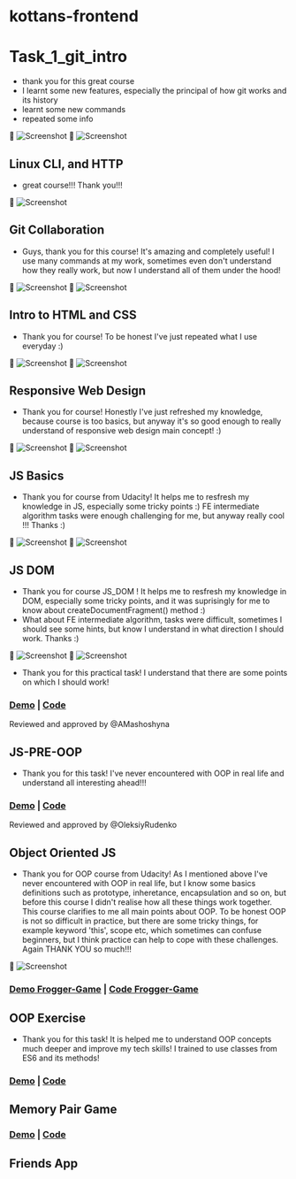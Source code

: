 # kottans-frontend

# Task_1_git_intro

- thank you for this great course
- I learnt some new features, especially the principal of how git works and its history
- learnt some new commands
- repeated some info

:paperclip: ![Screenshot](task_1_git_intro/task_1_1.png)
:paperclip: ![Screenshot](task_1_git_intro/task_1_2.png)

## Linux CLI, and HTTP

- great course!!! Thank you!!!

:paperclip: ![Screenshot](task_2_linux_cli/task_2_linux_cli.png)

## Git Collaboration

- Guys, thank you for this course! It's amazing and completely useful! I use many commands at my work, sometimes even don't understand how they really work, but now I understand all of them under the hood!

:paperclip: ![Screenshot](task_git_collaboration/github_collaboration.png)
:paperclip: ![Screenshot](task_git_collaboration/version_control.png)

## Intro to HTML and CSS

- Thank you for course! To be honest I've just repeated what I use everyday :)

:paperclip: ![Screenshot](task_html_css_intro/html_css_udacity.png)
:paperclip: ![Screenshot](task_html_css_intro/htmlacademy.png)

## Responsive Web Design

- Thank you for course! Honestly I've just refreshed my knowledge, because course is too basics, but anyway it's so good enough to really understand of responsive web design main concept! :)

:paperclip: ![Screenshot](task_responsive_web_design/udacity_responsive.png)
:paperclip: ![Screenshot](task_responsive_web_design/frogs.png)

## JS Basics

- Thank you for course from Udacity! It helps me to resfresh my knowledge in JS, especially some tricky points :)
FE intermediate algorithm tasks were enough challenging for me, but anyway really cool !!! Thanks :)

:paperclip: ![Screenshot](task_js_basics/js_basics_udacity.png)
:paperclip: ![Screenshot](task_js_basics/FE_algorithm_js.png)

## JS DOM

- Thank you for course JS_DOM ! It helps me to resfresh my knowledge in DOM, especially some tricky points, and it was suprisingly for me to know about createDocumentFragment() method :)
- What about FE intermediate algorithm, tasks were difficult, sometimes I should see some hints, but know I understand in what direction I should work. Thanks :)

:paperclip: ![Screenshot](task_js_dom/task_js_dom.png)
:paperclip: ![Screenshot](task_js_dom/task_freecodecamp.png)

- Thank you for this practical task! I understand that there are some points on which I should work!

### [Demo](https://olgafrontend.github.io/kottans-frontend/task_js_dom/practice_js_dom/) |  [Code](https://github.com/OlgaFrontend/kottans-frontend/tree/master/task_js_dom/practice_js_dom)
Reviewed and approved by @AMashoshyna

## JS-PRE-OOP

- Thank you for this task! I've never encountered with OOP in real life and understand all interesting ahead!!!

### [Demo](https://olgafrontend.github.io/kottans-frontend/task_js_pre-oop/) |  [Code](https://github.com/OlgaFrontend/kottans-frontend/tree/master/task_js_pre-oop)
Reviewed and approved by @OleksiyRudenko

## Object Oriented JS

- Thank you for OOP course from Udacity! As I mentioned above I've never encountered with OOP in real life, but I know some basics definitions such as prototype, inheretance, encapsulation and so on, but before this course I didn't realise how all these things work together. This course clarifies to me all main points about OOP. To be honest OOP is not so difficult in practice, but there are some tricky things, for example keyword 'this', scope etc, which sometimes can confuse beginners, but I think practice can help to cope with these challenges. Again THANK YOU so much!!!

:paperclip: ![Screenshot](task_js-oop/oop_udacity.png)

### [Demo Frogger-Game](https://olgafrontend.github.io/kottans-frontend/frogger-game/) |  [Code Frogger-Game](https://github.com/OlgaFrontend/kottans-frontend/tree/master/frogger-game)

## OOP Exercise

- Thank you for this task! It is helped me to understand OOP concepts much deeper and improve my tech skills! I trained to use classes from ES6 and its methods!

### [Demo](https://olgafrontend.github.io/kottans-frontend/task_js-oop-practice/) |  [Code](https://github.com/OlgaFrontend/kottans-frontend/tree/master/task_js-oop-practice)

## Memory Pair Game

### [Demo](https://olgafrontend.github.io/kottans-frontend/task_memory-game/) |  [Code](https://github.com/OlgaFrontend/kottans-frontend/tree/master/task_memory-game)

## Friends App





